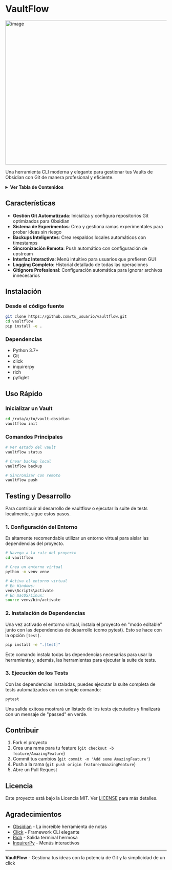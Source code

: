# VaultFlow
<img width="1151" height="451" alt="image" src="https://github.com/user-attachments/assets/a032d1d5-1ec1-4485-8148-c8405e5cdc7c" />

Una herramienta CLI moderna y elegante para gestionar tus Vaults de Obsidian con Git de manera profesional y eficiente.

<details>
<summary><strong>Ver Tabla de Contenidos</strong></summary>

- [Características](#características)
- [Instalación](#instalación)
- [Uso Rápido](#uso-rápido)
- [Testing y Desarrollo](#testing-y-desarrollo)
- [Contribuir](#contribuir)
- [Licencia](#licencia)
- [Agradecimientos](#agradecimientos)

</details>

## Características

- **Gestión Git Automatizada**: Inicializa y configura repositorios Git optimizados para Obsidian
- **Sistema de Experimentos**: Crea y gestiona ramas experimentales para probar ideas sin riesgo
- **Backups Inteligentes**: Crea respaldos locales automáticos con timestamps
- **Sincronización Remota**: Push automático con configuración de upstream
- **Interfaz Interactiva**: Menú intuitivo para usuarios que prefieren GUI
- **Logging Completo**: Historial detallado de todas las operaciones
- **Gitignore Profesional**: Configuración automática para ignorar archivos innecesarios

## Instalación

### Desde el código fuente

```bash
git clone https://github.com/tu_usuario/vaultflow.git
cd vaultflow
pip install -e .
```

### Dependencias

- Python 3.7+
- Git
- click
- inquirerpy
- rich
- pyfiglet

## Uso Rápido

### Inicializar un Vault

```bash
cd /ruta/a/tu/vault-obsidian
vaultflow init
```

### Comandos Principales

```bash
# Ver estado del vault
vaultflow status

# Crear backup local
vaultflow backup

# Sincronizar con remoto
vaultflow push
```

## Testing y Desarrollo

Para contribuir al desarrollo de vaultflow o ejecutar la suite de tests localmente, sigue estos pasos.

### 1. Configuración del Entorno

Es altamente recomendable utilizar un entorno virtual para aislar las dependencias del proyecto.

```bash
# Navega a la raíz del proyecto
cd vaultflow

# Crea un entorno virtual
python -m venv venv

# Activa el entorno virtual
# En Windows:
venv\Scripts\activate
# En macOS/Linux:
source venv/bin/activate
```

### 2. Instalación de Dependencias

Una vez activado el entorno virtual, instala el proyecto en "modo editable" junto con las dependencias de desarrollo (como pytest). Esto se hace con la opción `[test]`.

```bash
pip install -e ".[test]"
```

Este comando instala todas las dependencias necesarias para usar la herramienta y, además, las herramientas para ejecutar la suite de tests.

### 3. Ejecución de los Tests

Con las dependencias instaladas, puedes ejecutar la suite completa de tests automatizados con un simple comando:

```bash
pytest
```

Una salida exitosa mostrará un listado de los tests ejecutados y finalizará con un mensaje de "passed" en verde.

## Contribuir

1. Fork el proyecto
2. Crea una rama para tu feature (`git checkout -b feature/AmazingFeature`)
3. Commit tus cambios (`git commit -m 'Add some AmazingFeature'`)
4. Push a la rama (`git push origin feature/AmazingFeature`)
5. Abre un Pull Request

## Licencia

Este proyecto está bajo la Licencia MIT. Ver [LICENSE](LICENSE) para más detalles.

## Agradecimientos

- [Obsidian](https://obsidian.md/) - La increíble herramienta de notas
- [Click](https://click.palletsprojects.com/) - Framework CLI elegante
- [Rich](https://rich.readthedocs.io/) - Salida terminal hermosa
- [InquirerPy](https://inquirerpy.readthedocs.io/) - Menús interactivos

---

**VaultFlow** - Gestiona tus ideas con la potencia de Git y la simplicidad de un click
